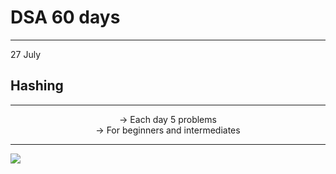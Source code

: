 # DSA 60 days 


<hr>
27 July

## Hashing

<hr><center>
-> Each day 5 problems <br>
-> For beginners and intermediates<br></center>
<hr>
<img src="Sushreesatarupa/DSA-60DAYS/IMG_20210710_014552.jpg">
 
